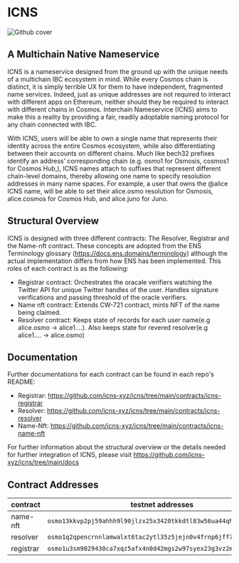 # ICNS

![Github cover](https://user-images.githubusercontent.com/45252226/206968591-757afc2f-654d-4caa-a91e-96b3077c8bc3.png)

## A Multichain Native Nameservice

ICNS is a nameservice designed from the ground up with the unique needs of a multichain IBC ecosystem in mind. While every Cosmos chain is distinct, it is simply terrible UX for them to have independent, fragmented name services. Indeed, just as unique addresses are not required to interact with different apps on Ethereum, neither should they be required to interact with different chains in Cosmos. Interchain Nameservice (ICNS) aims to make this a reality by providing a fair, readily adoptable naming protocol for any chain connected with IBC.

With ICNS, users will be able to own a single name that represents their identity across the entire Cosmos ecosystem, while also differentiating between their accounts on different chains. Much like bech32 prefixes identify an address’ corresponding chain (e.g. osmo1 for Osmosis, cosmos1 for Cosmos Hub,), ICNS names attach to suffixes that represent different chain-level domains, thereby allowing one name to specify resolution addresses in many name spaces. For example, a user that owns the @alice ICNS name, will be able to set their alice.osmo resolution for Osmosis, alice.cosmos for Cosmos Hub, and alice.juno for Juno.

## Structural Overview

ICNS is designed with three different contracts: The Resolver, Registrar and the Name-nft contract. These concepts are adopted from the ENS Terminology glossary (https://docs.ens.domains/terminology) although the actual implementation differs from how ENS has been implemented. This roles of each contract is as the following:

- Registrar contract: Orchestrates the oracale verifiers watching the Twitter API for unique Twitter handles of the user. Handles signature verifications and passing threshold of the oracle verifiers.
- Name nft contract: Extends CW-721 contract, mints NFT of the name being claimed.
- Resolver contract: Keeps state of records for each user name(e.g alice.osmo -> alice1....). Also keeps state for revered resolver(e.g alice1.... -> alice.osmo)

## Documentation

Further documentations for each contract can be found in each repo's README:

- Registrar: https://github.com/icns-xyz/icns/tree/main/contracts/icns-registrar
- Resolver: https://github.com/icns-xyz/icns/tree/main/contracts/icns-resolver
- Name-Nft: https://github.com/icns-xyz/icns/tree/main/contracts/icns-name-nft

For further information about the structural overview or the details needed for further integration of ICNS, please visit https://github.com/icns-xyz/icns/tree/main/docs

## Contract Addresses

| contract  | testnet addresses                                                 | mainnet addresses                                                 |
| --------- | ----------------------------------------------------------------- | ----------------------------------------------------------------- |
| name-nft  | `osmo13kkvp2pj59ahhh9l90jlzx25x3420tkkdtl83w56ua44qh2qcp0s6j925y` | `osmo1mypljhatv0prfr9cjzzvamxdf2ctg34xkt50sudxads9zhqnyneqjuvy26` |
| resolver  | `osmo1q2qpencrnnlamwalxt6tac2ytl35z5jejn0v4frnp6jff7gwp37sjcnhu5` | `osmo1xk0s8xgktn9x5vwcgtjdxqzadg88fgn33p8u9cnpdxwemvxscvast52cdd` |
| registrar | `osmo1u3sm9029430ca7xqz5afx4n0d42mgs2w97syex23g3vz2m673hxsv905sn` | `osmo1llh07xn7pcst3jqm0xpsucf90lzugfskkkhk8a3u2yznqmse4l5smydwpw` |
